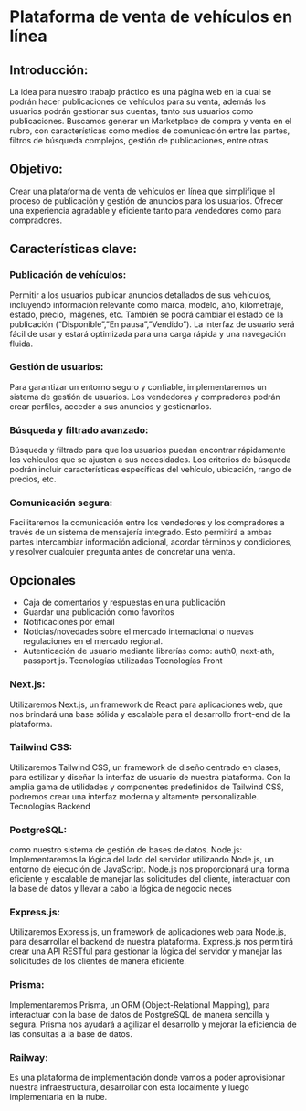 # Plataforma de venta de vehículos en línea
## Introducción:
La idea para nuestro trabajo práctico es una página web en la cual se podrán hacer
publicaciones de vehículos para su venta, además los usuarios podrán gestionar sus
cuentas, tanto sus usuarios como publicaciones. Buscamos generar un Marketplace de
compra y venta en el rubro, con características como medios de comunicación entre las
partes, filtros de búsqueda complejos, gestión de publicaciones, entre otras.
## Objetivo:
Crear una plataforma de venta de vehículos en línea que simplifique el proceso de
publicación y gestión de anuncios para los usuarios. Ofrecer una experiencia agradable y
eficiente tanto para vendedores como para compradores.
## Características clave:
### Publicación de vehículos: 
Permitir a los usuarios publicar anuncios detallados de sus
vehículos, incluyendo información relevante como marca, modelo, año, kilometraje, estado,
precio, imágenes, etc. También se podrá cambiar el estado de la publicación
(“Disponible”,”En pausa”,”Vendido”). La interfaz de usuario será fácil de usar y estará
optimizada para una carga rápida y una navegación fluida.
### Gestión de usuarios: 
Para garantizar un entorno seguro y confiable, implementaremos un
sistema de gestión de usuarios. Los vendedores y compradores podrán crear perfiles,
acceder a sus anuncios y gestionarlos.
### Búsqueda y filtrado avanzado: 
Búsqueda y filtrado para que los usuarios puedan
encontrar rápidamente los vehículos que se ajusten a sus necesidades. Los criterios de
búsqueda podrán incluir características específicas del vehículo, ubicación, rango de
precios, etc.
### Comunicación segura: 
Facilitaremos la comunicación entre los vendedores y los
compradores a través de un sistema de mensajería integrado. Esto permitirá a ambas
partes intercambiar información adicional, acordar términos y condiciones, y resolver
cualquier pregunta antes de concretar una venta.
## Opcionales
- Caja de comentarios y respuestas en una publicación
- Guardar una publicación como favoritos
- Notificaciones por email
- Noticias/novedades sobre el mercado internacional o nuevas regulaciones en el
mercado regional.
- Autenticación de usuario mediante librerías como: auth0, next-ath, passport js.
Tecnologías utilizadas
Tecnologías Front
### Next.js: 
Utilizaremos Next.js, un framework de React para aplicaciones web, que nos
brindará una base sólida y escalable para el desarrollo front-end de la plataforma.
### Tailwind CSS: 
Utilizaremos Tailwind CSS, un framework de diseño centrado en clases, para
estilizar y diseñar la interfaz de usuario de nuestra plataforma. Con la amplia gama de
utilidades y componentes predefinidos de Tailwind CSS, podremos crear una interfaz
moderna y altamente personalizable.
Tecnologias Backend
### PostgreSQL: 
como nuestro sistema de gestión de bases de datos.
Node.js: Implementaremos la lógica del lado del servidor utilizando Node.js, un entorno de
ejecución de JavaScript. Node.js nos proporcionará una forma eficiente y escalable de
manejar las solicitudes del cliente, interactuar con la base de datos y llevar a cabo la lógica
de negocio neces
### Express.js: 
Utilizaremos Express.js, un framework de aplicaciones web para Node.js, para
desarrollar el backend de nuestra plataforma. Express.js nos permitirá crear una API
RESTful para gestionar la lógica del servidor y manejar las solicitudes de los clientes de
manera eficiente.
### Prisma: 
Implementaremos Prisma, un ORM (Object-Relational Mapping), para interactuar
con la base de datos de PostgreSQL de manera sencilla y segura. Prisma nos ayudará a
agilizar el desarrollo y mejorar la eficiencia de las consultas a la base de datos.
### Railway: 
Es una plataforma de implementación donde vamos a poder aprovisionar nuestra
infraestructura, desarrollar con esta localmente y luego implementarla en la nube.
